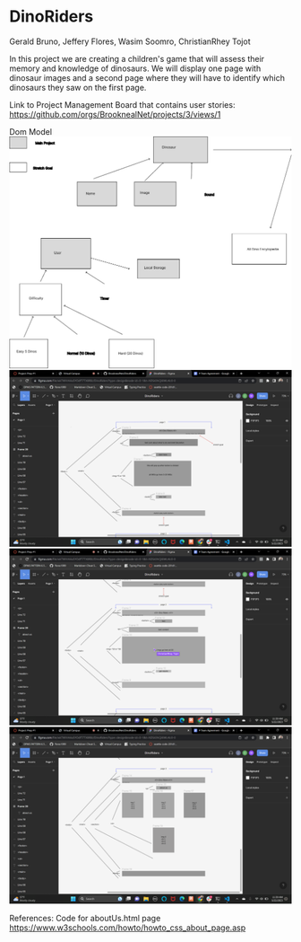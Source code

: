 # DinoRiders
Gerald Bruno, Jeffery Flores, Wasim Soomro, ChristianRhey Tojot 

In this project we are creating a children's game that will assess their memory and knowledge of dinosaurs. We will display one page with dinosaur images and a second page where they will have to identify which dinosaurs they saw on the first page.

Link to Project Management Board that contains user stories:
https://github.com/orgs/BrooknealNet/projects/3/views/1

Dom Model
![Dom Model](img/Vectordommodel.jpg)
![Wireframe page 1](img/page1.png)
![Wireframe page 2](img/page2.png)
![Wireframe page 3](img/page3.png)

References:
Code for aboutUs.html page
https://www.w3schools.com/howto/howto_css_about_page.asp